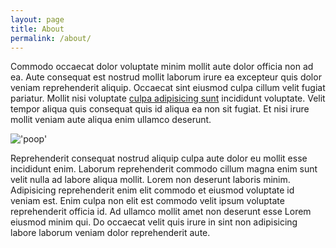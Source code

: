 ```yaml
---
layout: page
title: About
permalink: /about/
---
```


Commodo occaecat dolor voluptate minim mollit aute dolor officia non ad ea. Aute consequat est nostrud mollit laborum irure ea excepteur quis dolor veniam reprehenderit aliquip. Occaecat sint eiusmod culpa cillum velit fugiat pariatur. Mollit nisi voluptate <a href="https://google.com/search?q=jury nullification" target="_blank" rel="noopener noreferrer">culpa adipisicing sunt</a> incididunt voluptate. Velit tempor aliqua quis consequat quis id aliqua ea non sit fugiat. Et nisi irure mollit veniam aute aliqua enim ullamco deserunt.

!['poop'](https://placehold.it/400x250)

Reprehenderit consequat nostrud aliquip culpa aute dolor eu mollit esse incididunt enim. Laborum reprehenderit commodo cillum magna enim sunt velit nulla ad labore aliqua mollit. Lorem non deserunt laboris minim. Adipisicing reprehenderit enim elit commodo et eiusmod voluptate id veniam est. Enim culpa non elit est commodo velit ipsum voluptate reprehenderit officia id. Ad ullamco mollit amet non deserunt esse Lorem eiusmod minim qui. Do occaecat velit quis irure in sint non adipisicing labore laborum veniam dolor reprehenderit aute.